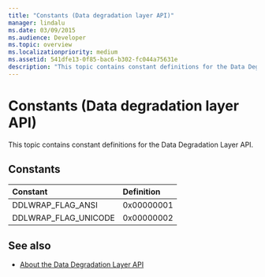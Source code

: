 ```yaml
---
title: "Constants (Data degradation layer API)"
manager: lindalu
ms.date: 03/09/2015
ms.audience: Developer
ms.topic: overview
ms.localizationpriority: medium
ms.assetid: 541dfe13-0f85-bac6-b302-fc044a75631e
description: "This topic contains constant definitions for the Data Degradation Layer API."
---
```


# Constants (Data degradation layer API)

This topic contains constant definitions for the Data Degradation Layer API.
  
## Constants

|**Constant**|**Definition**|
|:-----|:-----|
|DDLWRAP_FLAG_ANSI  <br/> |0x00000001  <br/> |
|DDLWRAP_FLAG_UNICODE  <br/> |0x00000002  <br/> |
   
## See also

- [About the Data Degradation Layer API](about-the-data-degradation-layer-api.md)

